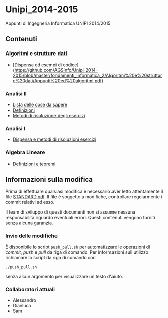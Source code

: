 # Unipi_2014-2015
Appunti di Ingegneria Informatica UNIPI 2014/2015

## Contenuti

### Algoritmi e strutture dati
 - [Dispensa ed esempi di codice] 
(https://github.com/AGSInfo/Unipi_2014-2015/blob/master/fondamenti_informatica_2/Algoritmi%20e%20strutture%20dati/Appunti%20ed%20algoritmi.pdf)

### Analisi II
 - [Lista delle cose da sapere](https://github.com/AGSInfo/Unipi_2014-2015/blob/master/analisi_2/lista_di_cose_da_sapere.md)
 - [Definizioni](https://github.com/AGSInfo/Unipi_2014-2015/blob/master/analisi_2/Definizioni.pdf)
 - [Metodi di risoluzione degli esercizi](https://github.com/AGSInfo/Unipi_2014-2015/blob/master/analisi_2/come_risolvere_gli_esercizi.pdf)

### Analisi I
 - [Dispensa e metodi di risoluzioni esercizi](https://github.com/AGSInfo/Unipi_2014-2015/blob/master/analisi_1/Definitivo%20-%20Analisi%20I.pdf)

### Algebra Lineare
 - [Definizioni e teoremi](https://github.com/AGSInfo/Unipi_2014-2015/blob/master/algebra_lineare/Longhetto.pdf)

## Informazioni sulla modifica
Prima di effettuare qualsiasi modifica è necessario aver letto attentamente il file [STANDARD.pdf](https://github.com/AGSInfo/Unipi_2014-2015/blob/master/STANDARD.pdf?raw=true). Il file è soggetto a modifiche, controllare regolarmente i commit relativi ad esso.

Il team di sviluppo di questi documenti non si assume nessuna responsabilità riguardo eventuali errori.
Questi contenuti vengono forniti senza alcuna garanzia.

### Invio delle modifiche
È disponibile lo script `push_pull.sh` per automatizzare le operazioni di _commit_, _push_ e _pull_ da riga di comando. Per informazioni sull'utilizzo richiamare lo script da riga di comando con

    ./push_pull.sh
 
senza alcun argomento per visualizzare un testo d'aiuto.

### Collaboratori attuali
 - Alessandro
 - Gianluca
 - Sam
